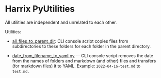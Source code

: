 # Harrix PyUtilities

All utilities are independent and unrelated to each other.

Utilities:

- [all_files_to_parent_dir](https://github.com/Harrix/harrix-pyutilities/blob/main/src/all_files_to_parent_dir): CLI console script copies files from subdirectories to these folders for each folder in the parent directory.

- [date_from_filename_to_yaml.py](https://github.com/Harrix/harrix-pyutilities/blob/main/src/date_from_filename_to_yaml.py) — CLI console script removes the date from the names of folders and markdown (and other) files and transfers (for markdown files) it to YAML. Example: `2022-04-16-test.md` to `test.md`.
